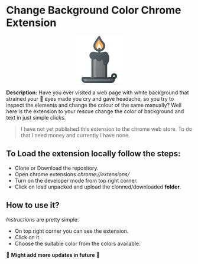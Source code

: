 # Change Background Color Chrome Extension

<p align="center">
  <img  alt="make it dark" src="https://github.com/Mondal10/change-BG-chrome-extension/blob/master/assets/images/makeitdark128.png">
</p>

**Description:** Have you ever visited a web page with white background that strained your :eyes: eyes made you cry and gave headache, so you try to inspect the elements and change the colour of the same manually? 
Well here is the extension to your rescue change the color of background and text in just simple clicks.

> I have not yet published this extension to the chrome web store. To do that I need money and currently I have none.

## To Load the extension locally follow the steps:
- Clone or Download the repository.
- Open chrome extensions _chrome://extensions/_
- Turn on the developer mode from top right corner.
- Click on load unpacked and upload the clonned/downloaded **folder**.

## How to use it? 
_Instructions_ are pretty simple:
- On top right corner you can see the extension.
- Click on it.
- Choose the suitable color from the colors available.

:construction: **Might add more updates in future**  :construction:
